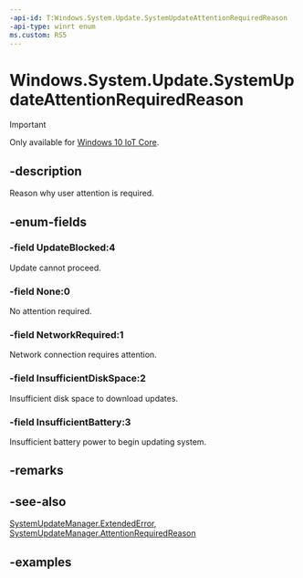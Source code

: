 ```yaml
---
-api-id: T:Windows.System.Update.SystemUpdateAttentionRequiredReason
-api-type: winrt enum
ms.custom: RS5
---
```


<!-- Enumeration syntax.
public enum SystemUpdateAttentionRequiredReason : int 
-->

# Windows.System.Update.SystemUpdateAttentionRequiredReason

> [!IMPORTANT]
> Only available for [Windows 10 IoT Core](https://learn.microsoft.com/windows/iot-core/windows-iot-core).

## -description
Reason why user attention is required.

## -enum-fields
### -field UpdateBlocked:4
Update cannot proceed.

### -field None:0
No attention required.

### -field NetworkRequired:1
Network connection requires attention.

### -field InsufficientDiskSpace:2
Insufficient disk space to download updates.

### -field InsufficientBattery:3
Insufficient battery power to begin updating system.

## -remarks

## -see-also
[SystemUpdateManager.ExtendedError](systemupdatemanager_extendederror.md), [SystemUpdateManager.AttentionRequiredReason](systemupdatemanager_attentionrequiredreason.md)

## -examples


